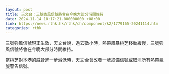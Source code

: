 ```yaml
---
layout: post
title: 天文台：三號強風信號將會在今晚大部分時間維持
date: 2024-11-14 18:17:21.000000000 +08:00
link: https://news.rthk.hk/rthk/ch/component/k2/1779165-20241114.htm
categories: rthk
---
```


三號強風信號現正生效，天文台說，過去數小時，熱帶風暴桃芝移動緩慢，三號強風信號將會在今晚大部分時間維持。

當桃芝對本港的威脅進一步減低時，天文台會改發一號戒備信號或取消所有熱帶氣旋警告信號。
